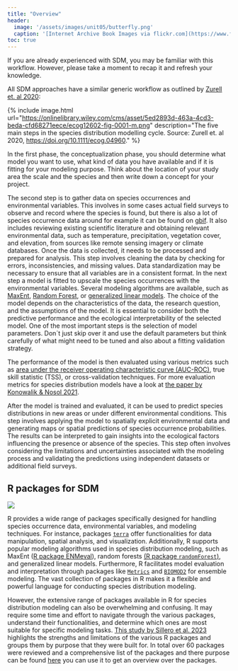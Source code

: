 ```yaml
---
title: "Overview"
header:
  image: '/assets/images/unit05/butterfly.png'
  caption: '[Internet Archive Book Images via flickr.com](https://www.flickr.com/photos/internetarchivebookimages/page7) [public domain](https://creativecommons.org/publicdomain/zero/1.0/){:target="_blank"}'
toc: true
---
```



If you are already experienced with SDM, you may be familiar with this workflow. However, please take a moment to recap it and refresh your knowledge.

All SDM approaches have a similar generic workflow as outlined by [Zurell et. al 2020]( https://doi.org/10.1111/ecog.04960):

<!--more-->

{% include image.html url="https://onlinelibrary.wiley.com/cms/asset/5ed2893d-463a-4cd3-beda-cfd68271eece/ecog12602-fig-0001-m.png" description="The five main steps in the species distribution modelling cycle. Source: Zurell et. al 2020, https://doi.org/10.1111/ecog.04960." %}

In the first phase, the conceptualization phase, you should determine what model you want to use, what kind of data you have available and if it is fitting for your modeling purpose. Think about the location of your study area the scale and the species and then write down a concept for your project.

The second step is to gather data on species occurrences and environmental variables. This involves in some cases actual field surveys to observe and record where the species is found, but there is also a lot of species occurrence data around for example it can be found on [gbif]( https://www.gbif.org/). It also includes reviewing existing scientific literature and obtaining relevant environmental data, such as temperature, precipitation, vegetation cover, and elevation, from sources like remote sensing imagery or climate databases. Once the data is collected, it needs to be processed and prepared for analysis. This step involves cleaning the data by checking for errors, inconsistencies, and missing values. Data standardization may be necessary to ensure that all variables are in a consistent format.
In the next step a model is fitted to upscale the species occurrences with the environmental variables. Several modeling algorithms are available, such as [MaxEnt]( https://de.wikipedia.org/wiki/Maxent_(Software)), [Random Forest]( https://en.wikipedia.org/wiki/Random_forest), or [generalized linear models]( https://en.wikipedia.org/wiki/Generalized_linear_model). The choice of the model depends on the characteristics of the data, the research question, and the assumptions of the model. It is essential to consider both the predictive performance and the ecological interpretability of the selected model. One of the most important steps is the selection of model parameters. Don´t just skip over it and use the default parameters but think carefully of what might need to be tuned and also about a fitting validation strategy.

The performance of the model is then evaluated using various metrics such as [area under the receiver operating characteristic curve (AUC-ROC)](https://en.wikipedia.org/wiki/Receiver_operating_characteristic), true skill statistic (TSS), or cross-validation techniques. For more evaluation metrics for species distribution models have a look at [the paper by Konowalik & Nosol 2021]( https://doi.org/10.1038/s41598-020-80062-1). 

After the model is trained and evaluated, it can be used to predict species distributions in new areas or under different environmental conditions. This step involves applying the model to spatially explicit environmental data and generating maps or spatial predictions of species occurrence probabilities. The results can be interpreted to gain insights into the ecological factors influencing the presence or absence of the species. This step often involves considering the limitations and uncertainties associated with the modeling process and validating the predictions using independent datasets or additional field surveys.

## R packages for SDM

![](../assets/images/unit05/sdm_r_packages.png)


R provides a wide range of packages specifically designed for handling species occurrence data, environmental variables, and modeling techniques. For instance, packages [`terra`](https://cran.r-project.org/package=terra) offer functionalities for data manipulation, spatial analysis, and visualization. Additionally, R supports popular modeling algorithms used in species distribution modeling, such as MaxEnt ([R package ENMeval](https://besjournals.onlinelibrary.wiley.com/doi/full/10.1111/2041-210X.12261)), random forests [(R package `randomForest`)](https://cran.r-project.org/package=randomForest), and generalized linear models. Furthermore, R facilitates model evaluation and interpretation through packages like [`Metrics`](https://cran.r-project.org/package=Metrics) and [`BIOMOD2`](https://cran.r-project.org/package=biomod2) for ensemble modeling. The vast collection of packages in R makes it a flexible and powerful language for conducting species distribution modeling.

However, the extensive range of packages available in R for species distribution modeling can also be overwhelming and confusing. It may require some time and effort to navigate through the various packages, understand their functionalities, and determine which ones are most suitable for specific modeling tasks. 
[This study by Sillero et al. 2023](https://doi.org/10.1016/j.ecolmodel.2022.110242) highlights the strengths and limitations of the various R packages and groups them by purpose that they were built for. In total over 60 packages were reviewed and a comprehensive list of the packages and there purpose can be found [here](https://sites.google.com/view/sblab/r-packages-for-enms) you can use it to get an overview over the packages.

